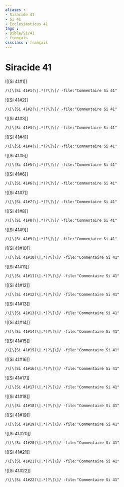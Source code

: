 ```yaml
---
aliases : 
- Siracide 41
- Si 41
- Ecclesiasticus 41
tags : 
- Bible/Si/41
- français
cssclass : français
---
```


# Siracide 41

![[Si 41#1]]

```query
/\[\[Si 41#1(\|.*)?\]\]/ -file:"Commentaire Si 41"
```

![[Si 41#2]]

```query
/\[\[Si 41#2(\|.*)?\]\]/ -file:"Commentaire Si 41"
```

![[Si 41#3]]

```query
/\[\[Si 41#3(\|.*)?\]\]/ -file:"Commentaire Si 41"
```

![[Si 41#4]]

```query
/\[\[Si 41#4(\|.*)?\]\]/ -file:"Commentaire Si 41"
```

![[Si 41#5]]

```query
/\[\[Si 41#5(\|.*)?\]\]/ -file:"Commentaire Si 41"
```

![[Si 41#6]]

```query
/\[\[Si 41#6(\|.*)?\]\]/ -file:"Commentaire Si 41"
```

![[Si 41#7]]

```query
/\[\[Si 41#7(\|.*)?\]\]/ -file:"Commentaire Si 41"
```

![[Si 41#8]]

```query
/\[\[Si 41#8(\|.*)?\]\]/ -file:"Commentaire Si 41"
```

![[Si 41#9]]

```query
/\[\[Si 41#9(\|.*)?\]\]/ -file:"Commentaire Si 41"
```

![[Si 41#10]]

```query
/\[\[Si 41#10(\|.*)?\]\]/ -file:"Commentaire Si 41"
```

![[Si 41#11]]

```query
/\[\[Si 41#11(\|.*)?\]\]/ -file:"Commentaire Si 41"
```

![[Si 41#12]]

```query
/\[\[Si 41#12(\|.*)?\]\]/ -file:"Commentaire Si 41"
```

![[Si 41#13]]

```query
/\[\[Si 41#13(\|.*)?\]\]/ -file:"Commentaire Si 41"
```

![[Si 41#14]]

```query
/\[\[Si 41#14(\|.*)?\]\]/ -file:"Commentaire Si 41"
```

![[Si 41#15]]

```query
/\[\[Si 41#15(\|.*)?\]\]/ -file:"Commentaire Si 41"
```

![[Si 41#16]]

```query
/\[\[Si 41#16(\|.*)?\]\]/ -file:"Commentaire Si 41"
```

![[Si 41#17]]

```query
/\[\[Si 41#17(\|.*)?\]\]/ -file:"Commentaire Si 41"
```

![[Si 41#18]]

```query
/\[\[Si 41#18(\|.*)?\]\]/ -file:"Commentaire Si 41"
```

![[Si 41#19]]

```query
/\[\[Si 41#19(\|.*)?\]\]/ -file:"Commentaire Si 41"
```

![[Si 41#20]]

```query
/\[\[Si 41#20(\|.*)?\]\]/ -file:"Commentaire Si 41"
```

![[Si 41#21]]

```query
/\[\[Si 41#21(\|.*)?\]\]/ -file:"Commentaire Si 41"
```

![[Si 41#22]]

```query
/\[\[Si 41#22(\|.*)?\]\]/ -file:"Commentaire Si 41"
```

